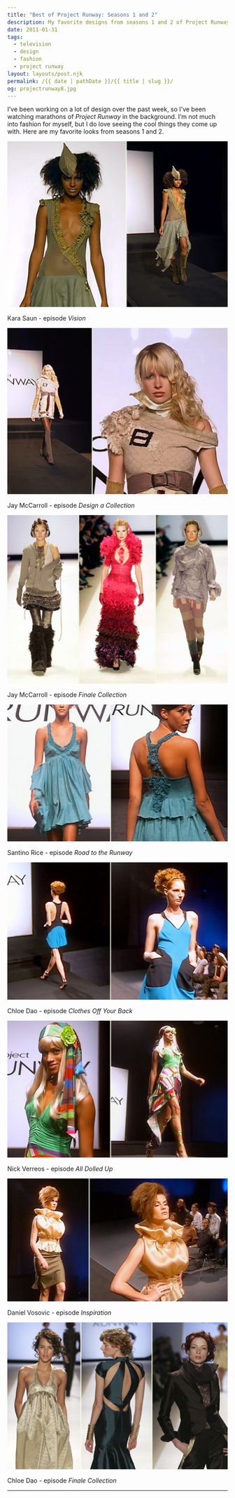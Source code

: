 ```yaml
---
title: "Best of Project Runway: Seasons 1 and 2"
description: My favorite designs from seasons 1 and 2 of Project Runway.
date: 2011-01-31
tags: 
  - television
  - design
  - fashion
  - project runway
layout: layouts/post.njk
permalink: /{{ date | pathDate }}/{{ title | slug }}/
og: projectrunway8.jpg
---
```


I’ve been working on a lot of design over the past week, so I’ve been watching marathons of _Project Runway_ in the background. I’m not much into fashion for myself, but I do love seeing the cool things they come up with. Here are my favorite looks from seasons 1 and 2.

![](/img/projectrunway1.jpg)

Kara Saun - episode _Vision_

![](/img/projectrunway2.jpg)

Jay McCarroll - episode _Design a Collection_

![](/img/projectrunway3.jpg)

Jay McCarroll - episode _Finale Collection_

![](/img/projectrunway4.jpg)

Santino Rice - episode _Road to the Runway_

![](/img/projectrunway5.jpg)

Chloe Dao - episode _Clothes Off Your Back_

![](/img/projectrunway6.jpg)

Nick Verreos - episode _All Dolled Up_

![](/img/projectrunway7.jpg)

Daniel Vosovic - episode _Inspiration_

![](/img/projectrunway8.jpg)

Chloe Dao - episode _Finale Collection_

---
